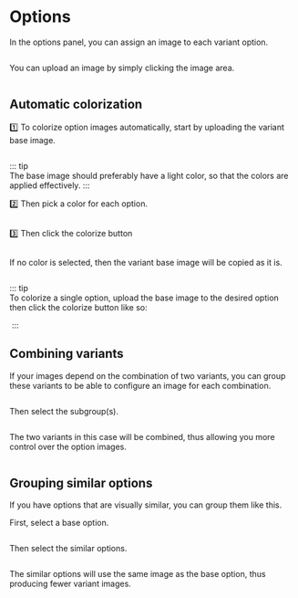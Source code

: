 # Options

In the options panel, you can assign an image to each variant option.

<img srcset="/imagecomposer/images/artwork-images.jpg 2x">

You can upload an image by simply clicking the image area.

<img srcset="/imagecomposer/images/image-upload.jpg 2x">

## Automatic colorization

:one: To colorize option images automatically, start by uploading the variant base image.

<img srcset="/imagecomposer/images/base-image.jpg 2x">

::: tip  
The base image should preferably have a light color, so that the colors are applied effectively.
:::

:two: Then pick a color for each option.

<img srcset="/imagecomposer/images/color-picker.jpg 2x" class="border padding">

:three: Then click the colorize button

<img srcset="/imagecomposer/images/colorize-btn.jpg 2x">

If no color is selected, then the variant base image will be copied as it is.

<img srcset="/imagecomposer/images/colorized-options.jpg 2x">

::: tip  
To colorize a single option, upload the base image to the desired option then click the colorize
button like so:

<img srcset="/imagecomposer/images/colorize-option.jpg 2x" class="border">
:::

## Combining variants

If your images depend on the combination of two variants, you can group these variants to be able to
configure an image for each combination.

<img srcset="/imagecomposer/images/group-btn.jpg 2x">

Then select the subgroup(s).

<img srcset="/imagecomposer/images/subgroups-modal.jpg 2x">

The two variants in this case will be combined, thus allowing you more control over the option
images.

<img srcset="/imagecomposer/images/subgroups.jpg 2x">

## Grouping similar options

If you have options that are visually similar, you can group them like this.

First, select a base option.

<img srcset="/imagecomposer/images/similar-options.jpg 2x">

Then select the similar options.

<img srcset="/imagecomposer/images/similar-options-modal.jpg 2x">

The similar options will use the same image as the base option, thus producing fewer variant images.

<img srcset="/imagecomposer/images/grouped-options.jpg 2x">
